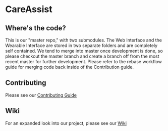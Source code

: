 # CareAssist

## Where's the code?
This is our "master repo," with two submodules.  The Web Interface and the Wearable Interface are stored in two separate folders and are completely self contained. We tend to merge into master once development is done, so please checkout the master branch and create a branch off from the most recent master for further development.  Please refer to the rebase workflow guide for merging code back inside of the Contribution guide.

## Contributing
Please see our [Contributing Guide](CONTRIBUTING.md)

## Wiki
For an expanded look into our project, please see our [Wiki](https://github.com/HunterM417/CareAssist/wiki)
